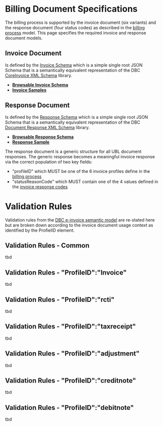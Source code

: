 # Billing Document Specifications

The billing process is supported by the invoice document (six variants) and the response document (four status codes) as described in the [billing process](Billing-Process.md) model.  This page specifies the required invoice and response document models.

## Invoice Document

Is defined by the [Invoice Schema](https://github.com/ausdigital/ausdigital-bill/blob/master/spec/v1.0.0/Invoice.json) which is a simple single root JSON Schema that is a semantically equivalent representation of the DBC [CoreInvoice XML Schema](https://github.com/ausdigital/dbc-specs/blob/master/DBC-AU/xsd/maindoc/CoreInvoice-1.0.xsd) library.

* **[Browsable Invoice Schema](http://ausdigital.org/docson.html#https://raw.githubusercontent.com/ausdigital/ausdigital-bill/master/spec/v1.0.0/Invoice.json)**
* **[Invoice Samples](https://github.com/ausdigital/ausdigital-bill/tree/master/samples)**

## Response Document

Is defined by the [Response Schema](https://github.com/ausdigital/ausdigital-bill/blob/master/spec/v1.0.0/Response.json) which is a simple single root JSON Schema that is a semantically equivalent representation of the DBC [Document Response XML Schema](https://github.com/ausdigital/dbc-specs/blob/master/DBC-AU/xsd/maindoc/Response-1.0.xsd) library.

* **[Browsable Response Schema](http://ausdigital.org/docson.html#https://raw.githubusercontent.com/ausdigital/ausdigital-bill/master/spec/v1.0.0/Response.json)**
* **[Response Sample](https://github.com/ausdigital/ausdigital-bill/blob/master/samples/SampleResponse-ConformantResponse.json)**

The response document is a generic structure for all UBL document responses.  The generic response becomes a meaningful invoice response via the correct population of two key fields:
* "profileID" which MUST be one of the 6 invoice profiles define in the [billing process](Billing-Process.md#invoice-document-profiles)
* "statusReasonCode" which MUST contain one of the 4 values defined in the [invoice response codes](Billing-Process.md#document-response-codes)

# Validation Rules

Validation rules from the [DBC e-invoice semantic model](https://github.com/ausdigital/dbc-specs/blob/master/eInvoicing_Semantic_Model_v1.0.pdf) are re-stated here but are broken down according to the invoice document usage context as identified by the ProfielID element.  

## Validation Rules - Common
tbd

## Validation Rules - "ProfileID":"Invoice"
tbd

## Validation Rules - "ProfileID":"rcti"
tbd

## Validation Rules - "ProfileID":"taxreceipt"
tbd

## Validation Rules - "ProfileID":"adjustment"
tbd

## Validation Rules - "ProfileID":"creditnote"
tbd

## Validation Rules - "ProfileID":"debitnote"
tbd




